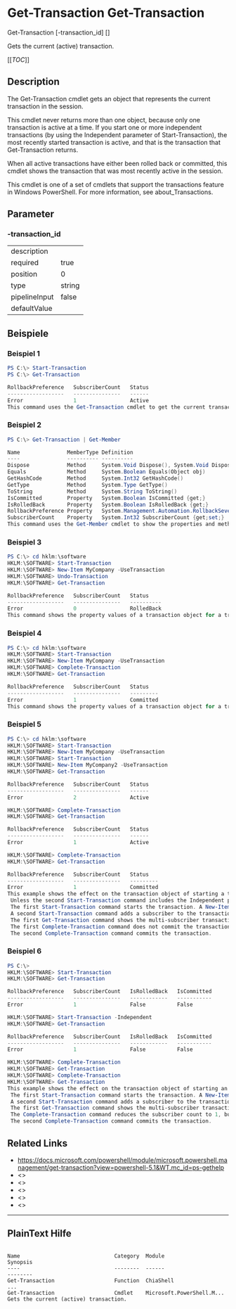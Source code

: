 ﻿# Get-Transaction Get-Transaction

Get-Transaction [-transaction_id] <string> [<CommonParameters>]

Gets the current (active) transaction.


[[_TOC_]]

## Description


The Get-Transaction cmdlet gets an object that represents the current transaction in the session.


This cmdlet never returns more than one object, because only one transaction is active at a time. If you start one or more independent transactions 
(by using the Independent parameter of Start-Transaction), the most recently started transaction is active, and that is the transaction that 
Get-Transaction returns.


When all active transactions have either been rolled back or committed, this cmdlet shows the transaction that was most recently active in the 
session.


This cmdlet is one of a set of cmdlets that support the transactions feature in Windows PowerShell. For more information, see about_Transactions.





## Parameter

### -transaction_id


<table><tr><td>description</td><td></td></tr>
<tr><td>required</td><td>true
</td></tr>
<tr><td>position</td><td>0
</td></tr>
<tr><td>type</td><td>string
</td></tr>
<tr><td>pipelineInput</td><td>false
</td></tr>
<tr><td>defaultValue</td><td></td></tr>
</table>

## Beispiele

### Beispiel 1
```powershell
PS C:\> Start-Transaction
PS C:\> Get-Transaction

RollbackPreference   SubscriberCount   Status
------------------   ---------------   ------
Error                1                 Active
This command uses the Get-Transaction cmdlet to get the current transaction.
```
### Beispiel 2
```powershell
PS C:\> Get-Transaction | Get-Member

Name               MemberType Definition
----               ---------- ----------
Dispose            Method     System.Void Dispose(), System.Void Dispose(Boolean disposing)
Equals             Method     System.Boolean Equals(Object obj)
GetHashCode        Method     System.Int32 GetHashCode()
GetType            Method     System.Type GetType()
ToString           Method     System.String ToString()
IsCommitted        Property   System.Boolean IsCommitted {get;}
IsRolledBack       Property   System.Boolean IsRolledBack {get;}
RollbackPreference Property   System.Management.Automation.RollbackSeverity RollbackPreference {get;}
SubscriberCount    Property   System.Int32 SubscriberCount {get;set;}
This command uses the Get-Member cmdlet to show the properties and methods of the transaction object.
```
### Beispiel 3
```powershell
PS C:\> cd hklm:\software
HKLM:\SOFTWARE> Start-Transaction
HKLM:\SOFTWARE> New-Item MyCompany -UseTransaction
HKLM:\SOFTWARE> Undo-Transaction
HKLM:\SOFTWARE> Get-Transaction

RollbackPreference   SubscriberCount   Status
------------------   ---------------   ----------
Error                0                 RolledBack
This command shows the property values of a transaction object for a transaction that has been rolled back.
```
### Beispiel 4
```powershell
PS C:\> cd hklm:\software
HKLM:\SOFTWARE> Start-Transaction
HKLM:\SOFTWARE> New-Item MyCompany -UseTransaction
HKLM:\SOFTWARE> Complete-Transaction
HKLM:\SOFTWARE> Get-Transaction

RollbackPreference   SubscriberCount   Status
------------------   ---------------   ---------
Error                1                 Committed
This command shows the property values of a transaction object for a transaction that has been committed.
```
### Beispiel 5
```powershell
PS C:\> cd hklm:\software
HKLM:\SOFTWARE> Start-Transaction
HKLM:\SOFTWARE> New-Item MyCompany -UseTransaction
HKLM:\SOFTWARE> Start-Transaction
HKLM:\SOFTWARE> New-Item MyCompany2 -UseTransaction
HKLM:\SOFTWARE> Get-Transaction

RollbackPreference   SubscriberCount   Status
------------------   ---------------   ------
Error                2                 Active

HKLM:\SOFTWARE> Complete-Transaction
HKLM:\SOFTWARE> Get-Transaction

RollbackPreference   SubscriberCount   Status
------------------   ---------------   ------
Error                1                 Active

HKLM:\SOFTWARE> Complete-Transaction
HKLM:\SOFTWARE> Get-Transaction

RollbackPreference   SubscriberCount   Status
------------------   ---------------   ---------
Error                1                 Committed
This example shows the effect on the transaction object of starting a transaction while another transaction is in progress. Typically, this happens when a script that runs a transaction includes a function or calls a script that contains another complete transaction.
 Unless the second Start-Transaction command includes the Independent parameter, Start-Transaction does not create a new transaction. Instead, it adds a second subscriber to the original transaction.
 The first Start-Transaction command starts the transaction. A New-Item command with the UseTransaction parameter is part of the transaction.
 A second Start-Transaction command adds a subscriber to the transaction. The next New-Item command is also part of the transaction.
 The first Get-Transaction command shows the multi-subscriber transaction. Notice that the subscriber count is 2.
 The first Complete-Transaction command does not commit the transaction, but it reduces the subscriber count to 1.
 The second Complete-Transaction command commits the transaction. 
```
### Beispiel 6
```powershell
PS C:\>
HKLM:\SOFTWARE> Start-Transaction
HKLM:\SOFTWARE> Get-Transaction

RollbackPreference   SubscriberCount   IsRolledBack   IsCommitted
------------------   ---------------   ------------   -----------
Error                1                 False          False

HKLM:\SOFTWARE> Start-Transaction -Independent
HKLM:\SOFTWARE> Get-Transaction

RollbackPreference   SubscriberCount   IsRolledBack   IsCommitted
------------------   ---------------   ------------   -----------
Error                1                 False          False

HKLM:\SOFTWARE> Complete-Transaction
HKLM:\SOFTWARE> Get-Transaction
HKLM:\SOFTWARE> Complete-Transaction
HKLM:\SOFTWARE> Get-Transaction
This example shows the effect on the transaction object of starting an independent transaction while another transaction is in progress.
 The first Start-Transaction command starts the transaction. A New-Item command with the UseTransaction parameter is part of the transaction.
 A second Start-Transaction command adds a subscriber to the transaction. The next New-Item command is also part of the transaction.
 The first Get-Transaction command shows the multi-subscriber transaction. Note that the subscriber count is 2.
 The Complete-Transaction command reduces the subscriber count to 1, but it does not commit the transaction.
 The second Complete-Transaction command commits the transaction. 
```
## Related Links

 - <https://docs.microsoft.com/powershell/module/microsoft.powershell.management/get-transaction?view=powershell-5.1&WT.mc_id=ps-gethelp>
 - <>
 - <>
 - <>
 - <>
 - <>

---
## PlainText Hilfe

```

Name                              Category  Module                    Synopsis                                                                       
----                              --------  ------                    --------                                                                       
Get-Transaction                   Function  ChiaShell                 ...                                                                            
Get-Transaction                   Cmdlet    Microsoft.PowerShell.M... Gets the current (active) transaction.                                         


```

